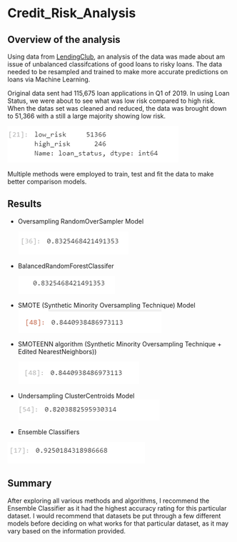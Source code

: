 # Credit_Risk_Analysis

## Overview of the analysis

Using data from [LendingClub](https://ir.lendingclub.com/home/default.aspx), an analysis of the data was made about am issue of unbalanced classifcations of good loans to risky loans.  The data needed to be resampled and trained to make more accurate predictions on loans via Machine Learning.

Original data sent had 115,675 loan applications in Q1 of 2019.  In using Loan Status, we were about to see what was low risk compared to high risk.  When the datas set was cleaned and reduced, the data was brought down to 51,366 with a still a large majority showing low risk.  

![Cleaned_risk.png](Images/Cleaned_risk.png)

Multiple methods were employed to train, test and fit the data to make better comparison models.


## Results

* Oversampling RandomOverSampler Model

  ![Oversampling.png](Images/Oversampling.png)

* BalancedRandomForestClassifer

  ![balancedros.png](Images/balancedros.png)

* SMOTE (Synthetic Minority Oversampling Technique) Model
![smote.png](Images/smote.png)

* SMOTEENN algorithm (Synthetic Minority Oversampling Technique + Edited NearestNeighbors))

  ![smoteen.png](Images/smoteen.png)

* Undersampling ClusterCentroids Model
![undersampling.png](Images/undersampling.png)

* Ensemble Classifiers

 ![balancedensemble.png](Images/balancedensemble.png)

## Summary
After exploring all various methods and algorithms, I recommend the Ensemble Classifier as it had the highest accuracy rating for this particular dataset.  I would recommend that datasets be put through a few different models before deciding on what works for that particular dataset, as it may vary based on the information provided.